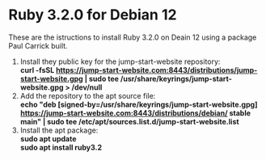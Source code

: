 # Ruby 3.2.0 for Debian 12

These are the istructions to install Ruby 3.2.0 on Deain 12 using a package Paul Carrick built.

1) Install they public key for the jump-start-website repository:\
   **curl -fsSL https://jump-start-website.com:8443/distributions/jump-start-website.gpg | sudo tee /usr/share/keyrings/jump-start-website.gpg > /dev/null**
2) Add the repository to the apt source file:\
   **echo "deb [signed-by=/usr/share/keyrings/jump-start-website.gpg] https://jump-start-website.com:8443/distributions/debian/ stable main" | sudo tee /etc/apt/sources.list.d/jump-start-website.list**
3) Install the apt package:\
   **sudo apt update**\
   **sudo apt install ruby3.2**
